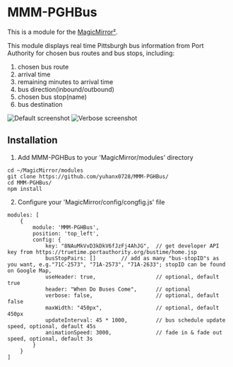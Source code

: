 # MMM-PGHBus
This is a module for the [MagicMirror²](https://github.com/MichMich/MagicMirror/).

This module displays real time Pittsburgh bus information from Port Authority for chosen bus routes and bus stops, including:
1. chosen bus route
2. arrival time
3. remaining minutes to arrival time
4. bus direction(inbound/outbound)
5. chosen bus stop(name)
6. bus destination

![Default screenshot](https://github.com/yuhanx0728/MMM-PGHBus/blob/master/default.png)
![Verbose screenshot](https://github.com/yuhanx0728/MMM-PGHBus/blob/master/verbose.png)

## Installation
1. Add MMM-PGHBus to your 'MagicMirror/modules' directory
```
cd ~/MagicMirror/modules
git clone https://github.com/yuhanx0728/MMM-PGHBus/
cd MMM-PGHBus/
npm install
```
2. Configure your 'MagicMirror/config/congfig.js' file
```
modules: [
    {
        module: 'MMM-PGHBus',
        position: 'top_left',
        config: {
            key: "8NAuMkVvD3kDkV6fJzFj4AhJG",  // get developer API key from https://truetime.portauthority.org/bustime/home.jsp
            busStopPairs: []        // add as many "bus-stopID"s as you want, e.g."71C-2573", "71A-2573", "71A-2633"; stopID can be found on Google Map, 
            useHeader: true,                   // optional, default true
            header: "When Do Buses Come",      // optional
            verbose: false,                    // optional, default false
            maxWidth: "450px",                 // optional, default 450px
            updateInterval: 45 * 1000,         // bus schedule update speed, optional, default 45s
            animationSpeed: 3000,              // fade in & fade out speed, optional, default 3s
        }
    }
]
```
